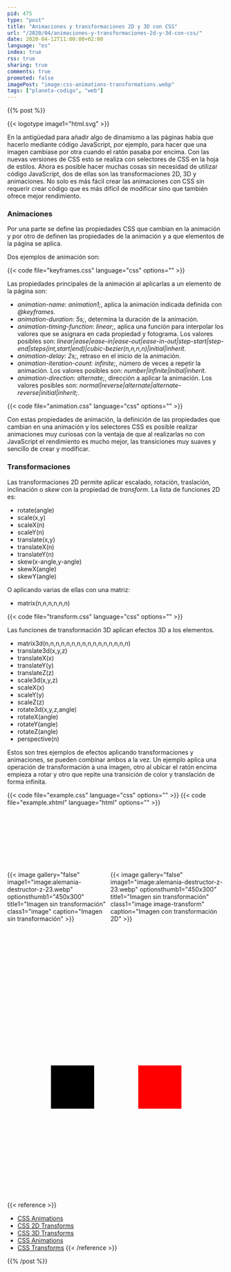 ```yaml
---
pid: 475
type: "post"
title: "Animaciones y transformaciones 2D y 3D con CSS"
url: "/2020/04/animaciones-y-transformaciones-2d-y-3d-con-css/"
date: 2020-04-12T11:00:00+02:00
language: "es"
index: true
rss: true
sharing: true
comments: true
promoted: false
imagePost: "image:css-animations-transformations.webp"
tags: ["planeta-codigo", "web"]
---
```


{{% post %}}

{{< logotype image1="html.svg" >}}

En la antigüedad para añadir algo de dinamismo a las páginas había que hacerlo mediante código JavaScript, por ejemplo, para hacer que una imagen cambiase por otra cuando el ratón pasaba por encima. Con las nuevas versiones de CSS esto se realiza con selectores de CSS en la hoja de estilos. Ahora es posible hacer muchas cosas sin necesidad de utilizar código JavaScript, dos de ellas son las transformaciones 2D, 3D y animaciones. No solo es más fácil crear las animaciones con CSS sin requerir crear código que es más difícil de modificar sino que también ofrece mejor rendimiento.

### Animaciones

Por una parte se define las propiedades CSS que cambian en la animación y por otro de definen las propiedades de la animación y a que elementos de la página se aplica.

Dos ejemplos de animación son:

{{< code file="keyframes.css" language="css" options="" >}}

Las propiedades principales de la animación al aplicarlas a un elemento de la página son:

* _animation-name: animation1;_, aplica la animación indicada definida con _@keyframes_.
* _animation-duration: 5s;_, determina la duración de la animación.
* _animation-timing-function: linear;_, aplica una función para interpolar los valores que se asignara en cada propiedad y fotograma. Los valores posibles son: _linear|ease|ease-in|ease-out|ease-in-out|step-start|step-end|steps(int,start|end)|cubic-bezier(n,n,n,n)|initial|inherit_.
* _animation-delay: 2s;_, retraso en el inicio de la animación.
* _animation-iteration-count: infinite;_, número de veces a repetir la animación. Los valores posibles son: _number|infinite|initial|inherit_.
* _animation-direction: alternate;_, dirección a aplicar la animación. Los valores posibles son: _normal|reverse|alternate|alternate-reverse|initial|inherit;_.

{{< code file="animation.css" language="css" options="" >}}

Con estas propiedades de animación, la definición de las propiedades que cambian en una animación y los selectores CSS es posible realizar animaciones muy curiosas con la ventaja de que al realizarlas no con JavaScript el rendimiento es mucho mejor, las transiciones muy suaves y sencillo de crear y modificar.

### Transformaciones

Las transformaciones 2D permite aplicar escalado, rotación, traslación, inclinación o _skew_ con la propiedad de _transform_. La lista de funciones 2D es:

* rotate(angle)
* scale(x,y)
* scaleX(n)
* scaleY(n)
* translate(x,y)
* translateX(n)
* translateY(n)
* skew(x-angle,y-angle)
* skewX(angle)
* skewY(angle)

O aplicando varias de ellas con una matriz:

* matrix(n,n,n,n,n,n)

{{< code file="transform.css" language="css" options="" >}}

Las funciones de transformación 3D aplican efectos 3D a los elementos.

* matrix3d(n,n,n,n,n,n,n,n,n,n,n,n,n,n,n,n)
* translate3d(x,y,z)
* translateX(x)
* translateY(y)
* translateZ(z)
* scale3d(x,y,z)
* scaleX(x)
* scaleY(y)
* scaleZ(z)
* rotate3d(x,y,z,angle)
* rotateX(angle)
* rotateY(angle)
* rotateZ(angle)
* perspective(n)

Estos son tres ejemplos de efectos aplicando transformaciones y animaciones, se pueden combinar ambos a la vez. Un ejemplo aplica una operación de transformación a una imagen, otro al ubicar el ratón encima empieza a rotar y otro que repite una transición de color y translación de forma infinita.

{{< code file="example.css" language="css" options="" >}}
{{< code file="example.xhtml" language="html" options="" >}}

<div style="display: flex; justify-content: space-evenly; margin-top: 150px; height: 300px;">
    <div>
        {{< image
            gallery="false"
            image1="image:alemania-destructor-z-23.webp" optionsthumb1="450x300" title1="Imagen sin transformación" class1="image"
            caption="Imagen sin transformación" >}}
    </div>
    <div>
        {{< image
            gallery="false"
            image1="image:alemania-destructor-z-23.webp" optionsthumb1="450x300" title1="Imagen sin transformación" class1="image image-transform"
            caption="Imagen con transformación 2D" >}}
    </div>
</div>

<div style="display: flex; justify-content: space-evenly; margin-top: 150px; height: 300px;">
    <div class="box-transform"></div>
    <div class="box-animation"></div>
</div>

<style type="text/css">
    @keyframes animation {
        0%   {background-color: red; left: 0px; top: 0px;}
        25%  {background-color: yellow; left: 200px; top: 0px;}
        50%  {background-color: blue; left: 200px; top: 200px;}
        75%  {background-color: green; left: 0px; top: 200px;}
        100% {background-color: red; left: 0px; top: 0px;}
    }

    @keyframes transform {
        from { transform: rotate(0deg) }
        to { transform: rotate(360deg) }
    }

    div.box-animation {
        width: 100px;
        height: 100px;
        background-color: red;
        position: relative;

        animation-name: animation;
        animation-duration: 5s;
        animation-timing-function: linear;
        animation-delay: 2s;
        animation-iteration-count: infinite;
        animation-direction: alternate;
    }

    img.image {
        height: 250px;
        background-color: green;
    }

    img.image-transform {
        transform: skewY(25deg);
    }

    div.box-transform {
        width: 100px;
        height: 100px;
        background-color: black;
    }

    div.box-transform:hover {
        animation-name: transform;
        animation-duration: 3s;
        animation-timing-function: ease-in-out;
        animation-iteration-count: infinite;
    }
</style>

{{< reference >}}
* [CSS Animations](https://www.w3schools.com/css/css3_animations.asp)
* [CSS 2D Transforms](https://www.w3schools.com/css/css3_2dtransforms.asp)
* [CSS 3D Transforms](https://www.w3schools.com/css/css3_3dtransforms.asp)
* [CSS Animations](https://developer.mozilla.org/en-US/docs/Web/CSS/CSS_Animations)
* [CSS Transforms](https://developer.mozilla.org/es/docs/Web/CSS/CSS_Transforms)
{{< /reference >}}

{{% /post %}}

